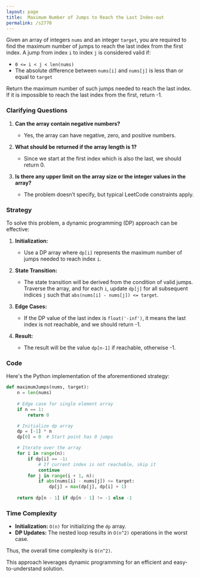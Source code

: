```yaml
---
layout: page
title:  Maximum Number of Jumps to Reach the Last Index-out
permalink: /s2770
---
```


Given an array of integers `nums` and an integer `target`, you are required to find the maximum number of jumps to reach the last index from the first index. A jump from index `i` to index `j` is considered valid if:

- `0 <= i < j < len(nums)`
- The absolute difference between `nums[i]` and `nums[j]` is less than or equal to `target`

Return the maximum number of such jumps needed to reach the last index. If it is impossible to reach the last index from the first, return -1.

### Clarifying Questions

1. **Can the array contain negative numbers?**
   - Yes, the array can have negative, zero, and positive numbers.
  
2. **What should be returned if the array length is 1?**
   - Since we start at the first index which is also the last, we should return 0.

3. **Is there any upper limit on the array size or the integer values in the array?**
   - The problem doesn’t specify, but typical LeetCode constraints apply.

### Strategy

To solve this problem, a dynamic programming (DP) approach can be effective:

1. **Initialization:**
   - Use a DP array where `dp[i]` represents the maximum number of jumps needed to reach index `i`.

2. **State Transition:**
   - The state transition will be derived from the condition of valid jumps. Traverse the array, and for each `i`, update `dp[j]` for all subsequent indices `j` such that `abs(nums[i] - nums[j]) <= target`.

3. **Edge Cases:**
   - If the DP value of the last index is `float('-inf')`, it means the last index is not reachable, and we should return -1.

4. **Result:**
   - The result will be the value `dp[n-1]` if reachable, otherwise -1.

### Code

Here's the Python implementation of the aforementioned strategy:

```python
def maximumJumps(nums, target):
    n = len(nums)
    
    # Edge case for single element array
    if n == 1:
        return 0

    # Initialize dp array
    dp = [-1] * n
    dp[0] = 0  # Start point has 0 jumps

    # Iterate over the array
    for i in range(n):
        if dp[i] == -1:
            # If current index is not reachable, skip it
            continue
        for j in range(i + 1, n):
            if abs(nums[i] - nums[j]) <= target:
                dp[j] = max(dp[j], dp[i] + 1)
    
    return dp[n - 1] if dp[n - 1] != -1 else -1
```

### Time Complexity

- **Initialization:** `O(n)` for initializing the `dp` array.
- **DP Updates:** The nested loop results in `O(n^2)` operations in the worst case.
 
Thus, the overall time complexity is `O(n^2)`.

This approach leverages dynamic programming for an efficient and easy-to-understand solution.